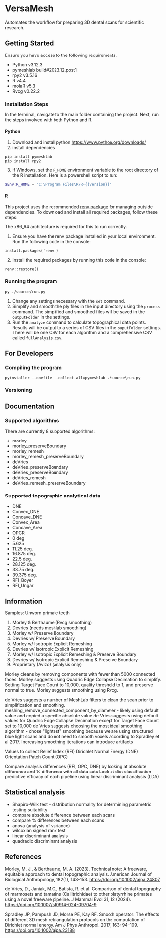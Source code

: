 # VersaMesh
Automates the workflow for preparing 3D dental scans for scientific research.

## Getting Started

Ensure you have access to the following requirements:

- Python v3.12.3
- pymeshlab build#2023.12.post1
- rpy2 v3.5.16
- R v4.4
- molaR v5.3
- Rvcg v0.22.2

### Installation Steps

In the terminal, navigate to the main folder containing the project. Next, run the steps involved with both Python and R.

#### Python

1. Download and install python https://www.python.org/downloads/
2. install dependencies 
```
pip install pymeshlab
pip install rpy2
```

3. If Windows, set the `R_HOME` environment variable to the root directory of the R installation. Here is a powershell script to run:
```powershell
$Env:R_HOME = "C:\Program Files\R\R-{{version}}"
```

#### R
This project uses the recommended [renv package](https://ecorepsci.github.io/reproducible-science/renv.html) for managing outside dependencies. To download and install all required packages, follow these steps:

The x86_64 architecture is required for this to run correctly.

1. Ensure you have the renv package installed in your local environment. Run the following code in the console:

```
install.packages('renv')
```

2. Install the required packages by running this code in the console:
```
renv::restore()
```


### Running the program

`py ./source/run.py`

1. Change any settings necessary with the `set` command.
2. Simplify and smooth the ply files in the input directory using the `process` command. The simplified and smoothed files will be saved in the `outputFolder` in the settings.
3. Run the `analyze` command to calculate topographical data points. Results will be output to a series of CSV files in the `ouputFolder` settings. There will be one CSV for each algorithm and a comprehensive CSV called `fullAnalysis.csv`.

## For Developers

### Compiling the program

`pyinstaller --onefile --collect-all=pymeshlab .\source\run.py`

### Versioning

## Documentation

### Supported algorithms

There are currently 8 supported algorithms:

- morley
- morley_preserveBoundary
- morley_remesh
- morley_remesh_preserveBoundary
- deVries
- deVries_preserveBoundary
- deVries_preserveBoundary
- deVries_remesh
- deVries_remesh_preserveBoundary

### Supported topographic analytical data 

- DNE
- Convex_DNE
- Concave_DNE
- Convex_Area
- Concave_Area
- OPCR
- 0 deg
- 5.625
- 11.25 deg.
- 16.875 deg.
- 22.5 deg.
- 28.125 deg.
- 33.75 deg.
- 39.375 deg.
- RFI_Boyer
- RFI_Ungar

## Information

Samples: Unworn primate teeth

1. Morley & Berthaume (Rvcg smoothing)
2. Devries (needs meshlab smoothing)
3. Morley w/ Preserve Boundary
4. Devries w/ Preserve Boundary
5. Morley w/ Isotropic Explicit Remeshing
6. Devries w/ Isotropic Explicit Remeshing
7. Morley w/ Isotropic Explicit Remeshing & Preserve Boundary
8. Devries w/ Isotropic Explicit Remeshing & Preserve Boundary
9. Proprietary (Avizo) (analysis only)

Morley cleans by removing components with fewer than 5000 connected faces.
Morley suggests using Quadric Edge Collapse Decimation to simplify. Setting Target Face Count to 10,000, quality threshold to 1, and preserve normal to true.
Morley suggests smoothing using Rvcg.

de Vries suggests a number of MeshLab filters to clean the scan prior to simplification and smoothing.
meshing_remove_connected_component_by_diameter
    - likely using default value and copied a specific absolute value
de Vries suggests using default values for Quadric Edge Collapse Decimation except for Target Face Count set to 10,000
de Vries suggests choosing the most ideal smoothing algorithm
    - chose "lightest" smoothing because we are using structured blue light scans and do not need to smooth voxels according to Spradley et al 2017. Increasing smoothing iterations can introduce artifacts

Values to collect
Relief Index (RFI)
Dirichlet Normal Energy (DNE)
Orientation Patch Count (OPC)

Compare analysis differences (RFI, OPC, DNE) by looking at absolute difference and % difference with all data sets
Look at diet classification predictive efficacy of each pipeline using linear discriminant analysis (LDA)

## Statistical analysis

- Shapiro-Wilk test - distribution normality for determining parametric testing suitability
- compare absolute difference between each scans
- compare % differences between each scans
- anova (analysis of variance)
- wilcoxian signed rank test
- linear discriminant analysis
- quadradic discriminant analysis

## References

Morley, M. J., & Berthaume, M. A. (2023). Technical note: A freeware, equitable approach to dental topographic analysis. American Journal of Biological Anthropology, 182(1), 143-153. https://doi.org/10.1002/ajpa.24807

de Vries, D., Janiak, M.C., Batista, R. et al. Comparison of dental topography of marmosets and tamarins (Callitrichidae) to other platyrrhine primates using a novel freeware pipeline. J Mammal Evol 31, 12 (2024). https://doi.org/10.1007/s10914-024-09704-9

Spradley JP, Pampush JD, Morse PE, Kay RF. Smooth operator: The effects of different 3D mesh retriangulation protocols on the computation of Dirichlet normal energy. Am J Phys Anthropol. 2017; 163: 94–109. https://doi.org/10.1002/ajpa.23188